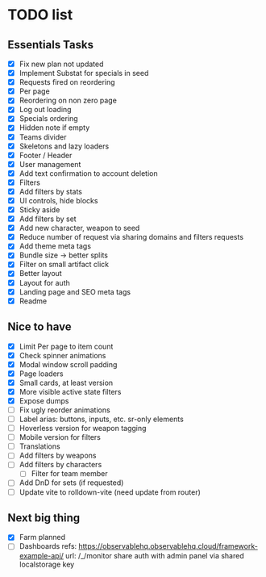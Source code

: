 # TODO list

## Essentials Tasks

- [x] Fix new plan not updated
- [x] Implement Substat for specials in seed
- [x] Requests fired on reordering
- [x] Per page
- [x] Reordering on non zero page
- [x] Log out loading
- [x] Specials ordering
- [x] Hidden note if empty
- [x] Teams divider
- [x] Skeletons and lazy loaders
- [x] Footer / Header
- [x] User management
- [x] Add text confirmation to account deletion
- [x] Filters
- [x] Add filters by stats
- [x] UI controls, hide blocks
- [x] Sticky aside
- [x] Add filters by set
- [x] Add new character, weapon to seed
- [x] Reduce number of request via sharing domains and filters requests
- [x] Add theme meta tags
- [x] Bundle size -> better splits
- [x] Filter on small artifact click
- [x] Better layout
- [x] Layout for auth
- [x] Landing page and SEO meta tags
- [x] Readme

## Nice to have

- [x] Limit Per page to item count
- [x] Check spinner animations
- [x] Modal window scroll padding
- [x] Page loaders
- [x] Small cards, at least version
- [x] More visible active state filters
- [x] Expose dumps
- [ ] Fix ugly reorder animations
- [ ] Label arias: buttons, inputs, etc. sr-only elements
- [ ] Hoverless version for weapon tagging
- [ ] Mobile version for filters
- [ ] Translations
- [ ] Add filters by weapons
- [ ] Add filters by characters
    - [ ] Filter for team member
- [ ] Add DnD for sets (if requested)
- [ ] Update vite to rolldown-vite (need update from router)

## Next big thing

- [x] Farm planned
- [ ] Dashboards
    refs: https://observablehq.observablehq.cloud/framework-example-api/
    url: /_/monitor
    share auth with admin panel via shared localstorage key
